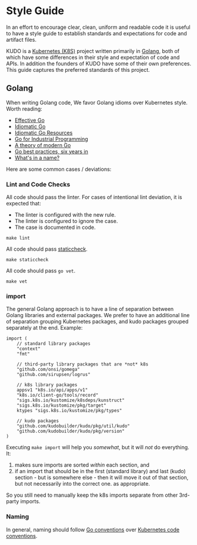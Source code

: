 # Style Guide

In an effort to encourage clear, clean, uniform and readable code it is useful to have a style guide to establish standards and expectations for code and artifact files.

KUDO is a [Kubernetes (K8S)](https://kubernetes.io/) project written primarily in [Golang](https://golang.org/), both of which have some differences in their style and expectation of code and APIs. In addition the founders of KUDO have some of their own preferences. This guide captures the preferred standards of this project.

## Golang

When writing Golang code, We favor Golang idioms over Kubernetes style. Worth reading:

* [Effective Go](https://golang.org/doc/effective_go.html)
* [Idiomatic Go](https://dmitri.shuralyov.com/idiomatic-go)
* [Idiomatic Go Resources](https://medium.com/@dgryski/idiomatic-go-resources-966535376dba)
* [Go for Industrial Programming](https://peter.bourgon.org/go-for-industrial-programming/)
* [A theory of modern Go](https://peter.bourgon.org/blog/2017/06/09/theory-of-modern-go.html)
* [Go best practices, six years in](https://peter.bourgon.org/go-best-practices-2016/)
* [What's in a name?](https://talks.golang.org/2014/names.slide#1)

Here are some common cases / deviations:

### Lint and Code Checks

All code should pass the linter. For cases of intentional lint deviation, it is expected that:

* The linter is configured with the new rule.
* The linter is configured to ignore the case.
* The case is documented in code.

`make lint`

All code should pass [staticcheck](http://staticcheck.io/).

`make staticcheck`

All code should pass `go vet`.

`make vet`


### import

The general Golang approach is to have a line of separation between Golang libraries and external packages. We prefer to have an additional line of separation grouping Kubernetes packages, and kudo packages grouped separately at the end. Example:

```
import (
	// standard library packages
	"context"
	"fmt"

	// third-party library packages that are *not* k8s
	"github.com/onsi/gomega"
	"github.com/sirupsen/logrus"

	// k8s library packages
	appsv1 "k8s.io/api/apps/v1"
	"k8s.io/client-go/tools/record"
	"sigs.k8s.io/kustomize/k8sdeps/kunstruct"
	"sigs.k8s.io/kustomize/pkg/target"
	ktypes "sigs.k8s.io/kustomize/pkg/types"
	
	// kudo packages
	"github.com/kudobuilder/kudo/pkg/util/kudo"
	"github.com/kudobuilder/kudo/pkg/version"
)
```

Executing `make import` will help you *somewhat*, but it will *not* do everything. It:
1. makes sure imports are sorted *within* each section, and
1. if an import that should be in the first (standard library) and last (kudo) section - but is somewhere else - then it will move it out of that section, but not necessarily into the correct one. as appropriate.

So you still need to manually keep the k8s imports separate from other 3rd-party imports.

### Naming

In general, naming should follow [Go conventions](https://golang.org/doc/effective_go.html#names) over [Kubernetes code conventions](https://github.com/kubernetes/community/blob/master/contributors/guide/coding-conventions.md#code-conventions).

